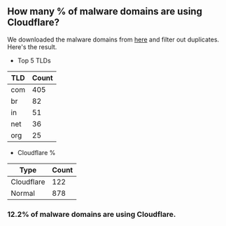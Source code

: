 ## How many % of malware domains are using Cloudflare?


We downloaded the malware domains from [here](https://urlhaus.abuse.ch) and filter out duplicates.
Here's the result.


[//]: # (start replacement)


- Top 5 TLDs

| TLD | Count |
| --- | --- |
| com | 405 |
| br | 82 |
| in | 51 |
| net | 36 |
| org | 25 |


- Cloudflare %

| Type | Count |
| --- | --- |
| Cloudflare | 122 |
| Normal | 878 |


### 12.2% of malware domains are using Cloudflare.